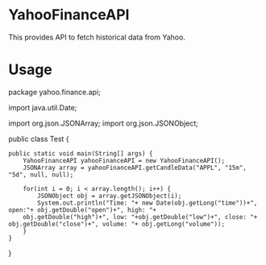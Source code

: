 # YahooFinanceAPI
This provides API to fetch historical data from Yahoo. 

# Usage
package yahoo.finance.api;

import java.util.Date;

import org.json.JSONArray;
import org.json.JSONObject;

public class Test {

	public static void main(String[] args) {
		YahooFinanceAPI yahooFinanceAPI = new YahooFinanceAPI();
		JSONArray array = yahooFinanceAPI.getCandleData("APPL", "15m", "5d", null, null);
		
		for(int i = 0; i < array.length(); i++) {
			JSONObject obj = array.getJSONObject(i);
			System.out.println("Time: "+ new Date(obj.getLong("time"))+", open:"+ obj.getDouble("open")+", high: "+ 
		obj.getDouble("high")+", low: "+obj.getDouble("low")+", close: "+ obj.getDouble("close")+", volume: "+ obj.getLong("volume"));
		}
	}
}
